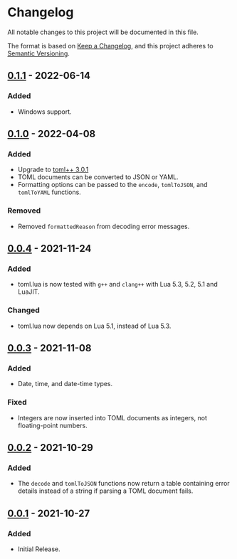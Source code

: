 # Changelog

All notable changes to this project will be documented in this file.

The format is based on [Keep a Changelog](https://keepachangelog.com/en/1.0.0/),
and this project adheres to [Semantic Versioning](https://semver.org/spec/v2.0.0.html).

## [0.1.1](https://github.com/LebJe/toml.lua/releases/tag/0.1.1) - 2022-06-14

### Added

-   Windows support.

## [0.1.0](https://github.com/LebJe/toml.lua/releases/tag/0.1.0) - 2022-04-08

### Added

-   Upgrade to [toml++ 3.0.1](https://github.com/marzer/tomlplusplus/releases/tag/v3.0.1)
-   TOML documents can be converted to JSON or YAML.
-   Formatting options can be passed to the `encode`, `tomlToJSON`, and `tomlToYAML` functions.

### Removed

-   Removed `formattedReason` from decoding error messages.

## [0.0.4](https://github.com/LebJe/toml.lua/releases/tag/0.0.4) - 2021-11-24

### Added

-   toml.lua is now tested with `g++` and `clang++` with Lua 5.3, 5.2, 5.1 and LuaJIT.

### Changed

-   toml.lua now depends on Lua 5.1, instead of Lua 5.3.

## [0.0.3](https://github.com/LebJe/toml.lua/releases/tag/0.0.3) - 2021-11-08

### Added

-   Date, time, and date-time types.

### Fixed

-   Integers are now inserted into TOML documents as integers, not floating-point numbers.

## [0.0.2](https://github.com/LebJe/toml.lua/releases/tag/0.0.2) - 2021-10-29

### Added

-   The `decode` and `tomlToJSON` functions now return a table containing error details instead of a string if parsing a TOML document fails.

## [0.0.1](https://github.com/LebJe/toml.lua/releases/tag/0.0.1) - 2021-10-27

### Added

-   Initial Release.

